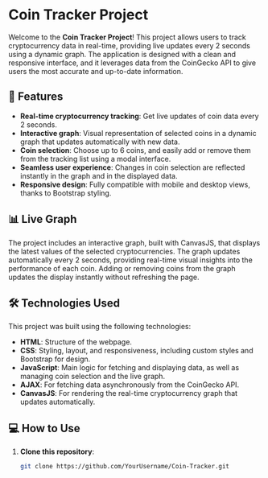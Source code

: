 # Coin Tracker Project

Welcome to the **Coin Tracker Project**! This project allows users to track cryptocurrency data in real-time, providing live updates every 2 seconds using a dynamic graph. The application is designed with a clean and responsive interface, and it leverages data from the CoinGecko API to give users the most accurate and up-to-date information.

## 🚀 Features
- **Real-time cryptocurrency tracking**: Get live updates of coin data every 2 seconds.
- **Interactive graph**: Visual representation of selected coins in a dynamic graph that updates automatically with new data.
- **Coin selection**: Choose up to 6 coins, and easily add or remove them from the tracking list using a modal interface.
- **Seamless user experience**: Changes in coin selection are reflected instantly in the graph and in the displayed data.
- **Responsive design**: Fully compatible with mobile and desktop views, thanks to Bootstrap styling.
  
## 📊 Live Graph
The project includes an interactive graph, built with CanvasJS, that displays the latest values of the selected cryptocurrencies. The graph updates automatically every 2 seconds, providing real-time visual insights into the performance of each coin. Adding or removing coins from the graph updates the display instantly without refreshing the page.

## 🛠️ Technologies Used
This project was built using the following technologies:

- **HTML**: Structure of the webpage.
- **CSS**: Styling, layout, and responsiveness, including custom styles and Bootstrap for design.
- **JavaScript**: Main logic for fetching and displaying data, as well as managing coin selection and the live graph.
- **AJAX**: For fetching data asynchronously from the CoinGecko API.
- **CanvasJS**: For rendering the real-time cryptocurrency graph that updates automatically.
  
## 💻 How to Use
1. **Clone this repository**:
   ```bash
   git clone https://github.com/YourUsername/Coin-Tracker.git
